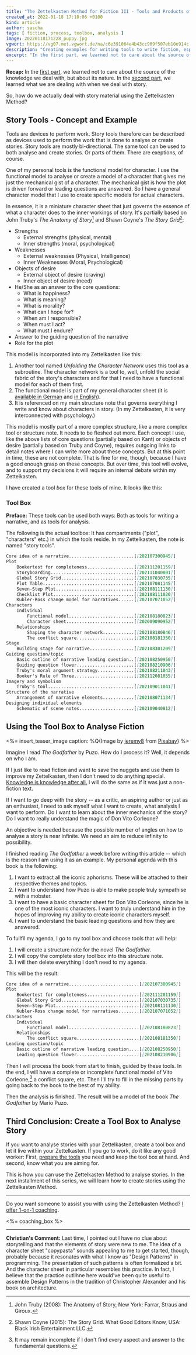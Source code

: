 ```yaml
---
title: "The Zettelkasten Method for Fiction III - Tools and Products of Analysing Story"
created_at: 2022-01-18 17:10:06 +0100
kind: article
author: sascha
tags: [ fiction, process, toolbox, analysis ]
image: 20220118171228_puppy.jpg
vgwort: https://vg07.met.vgwort.de/na/c6e391064e4b43cc969f507eb10e914c
description: "Creating examples for writing tools to write fiction, especially character sheets. These tools live in your Zettelkasten, too."
excerpt: "In the first part, we learned not to care about the source of the knowledge we deal with, but about its nature. In the second part, we learned what we are dealing with when we deal with story. So, how do we actually deal with story material using the Zettelkasten Method?"
---
```


<!-- Topic Creating Some examples of writing tools for fiction writing -->

**Recap:** In the [first part][part1], we learned not to care about the source of the knowledge we deal with, but about its nature. In the [second part](https://zettelkasten.de/posts/zettelkasten-fiction-writing-part-2-elements-of-story/), we learned what we are dealing with when we deal with story.

So, how do we actually deal with story material using the Zettelkasten Method?

[part1]: https://zettelkasten.de/posts/zettelkasten-fiction-writing-part-1-knowledge/

## Story Tools - Concept and Example

Tools are devices to perform work. Story tools therefore can be described as devices used to perform the work that is done to analyse or create stories. Story tools are mostly bi-directional. The same tool can be used to both analyse and create stories. Or parts of them. There are exeptions, of course.

One of my personal tools is the functional model for character. I use the functional model to analyse or create a model of a character that gives me just the mechanical gist of a character. The mechanical gist is how the plot is driven forward or leading questions are answered. So I have a general character model that I use to create specific models for actual characters.

In essence, it is a miniature character sheet that just governs the essence of what a character does to the inner workings of story. It's partially based on John Truby's *The Anatomy of Story*[^truby2008] and Shawn Coyne's *The Story Grid*[^coyne2015]:

[^truby2008]: John Truby (2008): The Anatomy of Story, New York: Farrar, Straus and Giroux.

[^coyne2015]: Shawn Coyne (2015): The Story Grid. What Good Editors Know, USA: Black Irish Entertainment LLC.

- Strengths
	- External strengths (physical, mental)
	- Inner strengths (moral, psychological)
- Weaknesses
	- External weaknesses (Physical, Intelligence)
	- Inner Weaknesses (Moral, Psychological)
- Objects of desire
	- External object of desire (craving)
	- Inner object of desire (need)
- He/She as an answer to the core questions:
	- What is happiness?
	- What is meaning?
	- What is morality?
	- What can I hope for?
	- When am I responsible?
	- When must I act?
	- What must I endure?
- Answer to the guiding question of the narrative
- Role for the plot

This model is incorporated into my Zettelkasten like this:

1. Another tool named *Unfolding the Character Network* uses this tool as a subroutine. The character network is a tool to, well, unfold the social fabric of the story's characters and for that I need to have a functional model for each of them first.
2. The functional model is part of my general character sheet (it is [available in German](https://github.com/Zettelkasten-Method/Zettelkasten-fuer-schriftsteller/blob/main/202009090952%20TL%20Charakterbogen.txt) and [in English](https://github.com/Zettelkasten-Method/Zettelkasten-for-fiction/blob/main/Character%20Sheet)).
3. It is referenced on my main structure note that governs everything I write and know about characters in story. (In my Zettelkasten, it is very interconnected with psychology.)

This model is mostly part of a more complex structure, like a more complex tool or structure note. It needs to be fleshed out more. Each concept I use, like the above lists of core questions (partially based on Kant) or objects of desire (partially based on Truby and Coyne), requires outgoing links to detail notes where I can write more about these concepts. But at this point in time, these are not complete. That is fine for me, though, because I have a good enough grasp on these concepts. But over time, this tool will evolve, and to support my decisions it will require an internal debate within my Zettelkasten.

I have created a tool *box* for these tools of mine. It looks like this:

### Tool Box

**Preface:** These tools can be used both ways: Both as tools for writing a narrative, and as tools for analysis.

The following is the actual toolbox: It has compartments ("plot", "characters" etc.) in which the tools reside. In my Zettelkasten, the note is named "story tools".

```markdown
Core idea of a narrative.........................[[202107300945]]
Plot
    Bookertest for completeness..................[[202111201159]]
    Storyboarding................................[[202111040801]]
    Global Story Grid............................[[202107030735]]
    Plot Table...................................[[202107081145]]
    Seven-Step Plot..............................[[202108111130]]
    Checklist Plot...............................[[202108111020]]
    Kubler-Ross change model for narratives......[[202107071052]]
Characters
    Individual
        Functional model.........................[[202108180823]]
        Character sheet..........................[[202009090952]]
    Relationships
        Shaping the character network............[[202108180846]]
        The conflict square......................[[202108181350]]
Stage
    Building stage for narrative.................[[202108301209]]
Guiding question/topic
    Basic outline of narrative leading question..[[202108250950]]
    Guiding question flower......................[[202108210906]]
    Truby's moral argument strategy..............[[202108211043]]
    Booker's Rule of Three.......................[[202112081055]]
Imagery and symbolism
    Truby's tool.................................[[202109011041]]
Structure of the narrative
    Arrangement of narrative elements............[[202108071134]]
Designing individual elements
    Schematic of scene notes.....................[[202109040812]]
```

## Using the Tool Box to Analyse Fiction

<%= insert_teaser_image caption: %Q{Image by <a href="https://pixabay.com/users/jeremy8-362830/?utm_source=link-attribution&amp;utm_medium=referral&amp;utm_campaign=image&amp;utm_content=406163">jeremy8</a> from <a href="https://pixabay.com/?utm_source=link-attribution&amp;utm_medium=referral&amp;utm_campaign=image&amp;utm_content=406163">Pixabay</a>} %>

Imagine I read *The Godfather* by Puzo. How do I process it? Well, it depends on who I am.

If I just like to read fiction and want to save the nuggets and use them to improve my Zettelkasten, then I don't need to do anything special. [Knowledge is knowledge after all.][part1] I will do the same as if it was just a non-fiction text.

If I want to go deep with the story -- as a critic, an aspiring author or just as an enthusiast, I need to ask myself what I want to create, what analysis I want to perform. Do I want to learn about the inner mechanics of the story? Do I want to really understand the magic of Don Vito Corleone?

An objective is needed because the possible number of angles on how to analyse a story is near infinite. We need an aim to reduce infinity to possibility.

I finished reading *The Godfather* a week before writing this article -- which is the reason I am using it as an example. My personal agenda with this book is the following:

1. I want to extract all the iconic aphorisms. These will be attached to their respective themes and topics.
2. I want to understand how Puzo is able to make people truly sympathise with a mobster.
3. I want to have a basic character sheet for Don Vito Corleone, since he is one of the most iconic characters. I want to truly understand him in the hopes of improving my ability to create iconic characters myself.
4. I want to understand the basic leading questions and how they are answered.

To fullfil my agenda, I go to my tool box and choose tools that will help:

1. I will create a structure note for the novel *The Godfather*.
2. I will copy the complete story tool box into this structure note.
3. I will then delete everything I don't need to my agenda.

This will be the result:

```markdown
Core idea of a narrative...........................[[202107300945]]
Plot
    Bookertest for completeness....................[[202111201159]]
    Global Story Grid..............................[[202107030735]]
    Seven-Step Plot................................[[202108111130]]
    Kubler-Ross change model for narratives........[[202107071052]]
Characters
    Individual
        Functional model...........................[[202108180823]]
    Relationships
        The conflict square........................[[202108181350]]
Leading question/topic
    Basic outline of narrative leading question....[[202108250950]]
    Leading question flower........................[[202108210906]]
```

Then I will process the book from start to finish, guided by these tools. In the end, I will have a complete or incomplete functional model of Vito Corleone,[^2021-12-20-vito] a conflict square, etc. Then I'll try to fill in the missing parts by going back to the book to the best of my ability.

[^2021-12-20-vito]: It may remain incomplete if I don't find every aspect and answer to the fundamental questions.

Then the analysis is finished. The result will be a model of the book *The Godfather* by Mario Puzo.

## Third Conclusion: Create a Tool Box to Analyse Story

If you want to analyse stories with your Zettelkasten, create a tool box and let it live within your Zettelkasten. If you go to work, do it like any good worker: First, [prepare the tools](https://en.wikipedia.org/wiki/Mise_en_place) you need and keep the tool box at hand. And second, know what you are aiming for.

This is how you can use the Zettelkasten Method to analyse stories. In the next installment of this series, we will learn how to create stories using the Zettelkasten Method.

----


Do you want someone to assist you with using the Zettelkasten Method? [I offer 1-on-1 coaching](https://zettelkasten.de/coaching/).

<%= coaching_box %>


----

**Christian's Comment:** Last time, I pointed out I have no clue about storytelling and that the elements of story were new to me. The idea of a character sheet "copypasta" sounds appealing to me to get started, though, probably because it resonates with what I know as "Design Patterns" in programming. The presentation of such patterns is often formalized a bit. And the character sheet in particular resembles this practice. In fact, I believe that the practice outlihne here would've been quite useful to assemble Design Patterns in the tradition of Christopher Alexander and his book on architecture.
